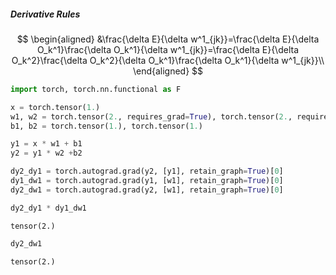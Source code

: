 ##### Derivative Rules  
$$
\begin{aligned}
&\frac{\delta E}{\delta w^1_{jk}}=\frac{\delta E}{\delta O_k^1}\frac{\delta O_k^1}{\delta w^1_{jk}}=\frac{\delta E}{\delta O_k^2}\frac{\delta O_k^2}{\delta O_k^1}\frac{\delta O_k^1}{\delta w^1_{jk}}\\
\end{aligned}
$$


```python
import torch, torch.nn.functional as F
```


```python
x = torch.tensor(1.)
w1, w2 = torch.tensor(2., requires_grad=True), torch.tensor(2., requires_grad=True)
b1, b2 = torch.tensor(1.), torch.tensor(1.)
```


```python
y1 = x * w1 + b1 
y2 = y1 * w2 +b2 
```


```python
dy2_dy1 = torch.autograd.grad(y2, [y1], retain_graph=True)[0]
dy1_dw1 = torch.autograd.grad(y1, [w1], retain_graph=True)[0]
dy2_dw1 = torch.autograd.grad(y2, [w1], retain_graph=True)[0]
```


```python
dy2_dy1 * dy1_dw1
```




    tensor(2.)




```python
dy2_dw1
```




    tensor(2.)



